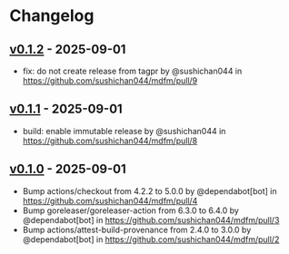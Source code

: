 # Changelog

## [v0.1.2](https://github.com/sushichan044/mdfm/compare/v0.1.1...v0.1.2) - 2025-09-01
- fix: do not create release from tagpr by @sushichan044 in https://github.com/sushichan044/mdfm/pull/9

## [v0.1.1](https://github.com/sushichan044/mdfm/compare/v0.1.0...v0.1.1) - 2025-09-01
- build: enable immutable release by @sushichan044 in https://github.com/sushichan044/mdfm/pull/8

## [v0.1.0](https://github.com/sushichan044/mdfm/commits/v0.1.0) - 2025-09-01
- Bump actions/checkout from 4.2.2 to 5.0.0 by @dependabot[bot] in https://github.com/sushichan044/mdfm/pull/4
- Bump goreleaser/goreleaser-action from 6.3.0 to 6.4.0 by @dependabot[bot] in https://github.com/sushichan044/mdfm/pull/3
- Bump actions/attest-build-provenance from 2.4.0 to 3.0.0 by @dependabot[bot] in https://github.com/sushichan044/mdfm/pull/2
